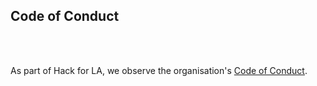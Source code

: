 ## Code of Conduct

<p>
<p>
<br>
<p>
<br>
As part of Hack for LA, we observe the organisation's <a href="https://github.com/hackforla/codeofconduct">Code of Conduct</a>.
